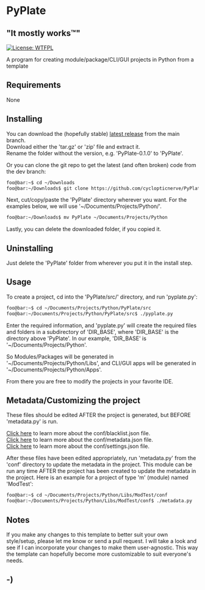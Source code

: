 <!----------------------------------------------------------------------------->
<!-- Project : PyPlate                                         /          \  -->
<!-- Filename: README.md                                      |     ()     | -->
<!-- Date    : 12/19/2022                                     |            | -->
<!-- Author  : cyclopticnerve                                 |   \____/   | -->
<!-- License : WTFPLv2                                         \          /  -->
<!----------------------------------------------------------------------------->

# PyPlate

## "It mostly works™"
[![License: WTFPL](https://img.shields.io/badge/License-WTFPL-brightgreen.svg)](http://www.wtfpl.net/about/)

<!-- __RM_SHORT_DESC_START__ -->
A program for creating module/package/CLI/GUI projects in Python from a template
<!-- __RM_SHORT_DESC_END__ -->

<!-- ![Screenshot](misc/screenshot.jpg) -->

## Requirements
<!-- __RM_PY_DEPS_START__ -->
None
<!-- __RM_PY_DEPS_END__ -->

## Installing
You can download the (hopefully stable)
[latest release](https://github.com/cyclopticnerve/PyPlate/releases/latest) 
from the main branch.<br>
Download either the 'tar.gz' or 'zip' file and extract it.<br>
Rename the folder without the version, e.g. 'PyPlate-0.1.0' to 'PyPlate'.

Or you can clone the git repo to get the latest (and often broken) code from the
dev branch:
```bash
foo@bar:~$ cd ~/Downloads
foo@bar:~/Downloads$ git clone https://github.com/cyclopticnerve/PyPlate
```

Next, cut/copy/paste the 'PyPlate' directory wherever you want. For the examples
below, we will use '~/Documents/Projects/Python/'.
```bash
foo@bar:~/Downloads$ mv PyPlate ~/Documents/Projects/Python
```

Lastly, you can delete the downloaded folder, if you copied it.

## Uninstalling
Just delete the 'PyPlate' folder from wherever you put it in the install step.

## Usage
To create a project, cd into the 'PyPlate/src/' directory, and run 'pyplate.py':
``` bash
foo@bar:~$ cd ~/Documents/Projects/Python/PyPlate/src
foo@bar:~/Documents/Projects/Python/PyPlate/src$ ./pyplate.py
```

Enter the required information, and 'pyplate.py' will create the required files
and folders in a subdirectory of 'DIR_BASE', where 'DIR_BASE' is the directory
above 'PyPlate'. In our example, 'DIR_BASE' is '~/Documents/Projects/Python'.

So Modules/Packages will be generated in 
'~/Documents/Projects/Python/Libs', and CLI/GUI apps will be generated in 
'~/Documents/Projects/Python/Apps'.

From there you are free to modify the projects in your favorite IDE.

## Metadata/Customizing the project
These files should be edited AFTER the project is generated, but BEFORE 
'metadata.py' is run.

[Click here](README/blacklist.md) to learn more about the conf/blacklist.json 
file.  
[Click here](README/metadata.md) to learn more about the conf/metadata.json 
file.  
[Click here](sREADME/ettings.md) to learn more about the conf/settings.json 
file.

After these files have been edited appropriately, run 'metadata.py' from the
'conf' directory to update the metadata in the project. This module can be run
any time AFTER the project has been created to update the metadata in the
project. Here is an example for a project of type 'm' (module) named 'ModTest':

``` bash
foo@bar:~$ cd ~/Documents/Projects/Python/Libs/ModTest/conf
foo@bar:~/Documents/Projects/Python/Libs/ModTest/conf$ ./metadata.py
```

## Notes
If you make any changes to this template to better suit your own style/setup, 
please let me know or send a pull request. I will take a look and see if I can 
incorporate your changes to make them user-agnostic. This way the template can 
hopefully become more customizable to suit everyone's needs.

## -)
<!-- -) -->
